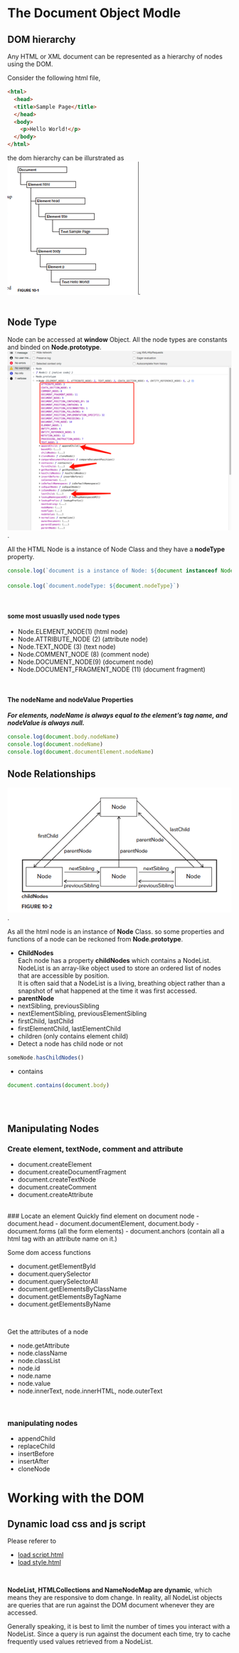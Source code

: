 # The Document Object Modle

## DOM hierarchy
Any HTML or XML document can be
represented as a hierarchy of nodes using the
DOM. <br>

Consider the following html file, 
```html
<html>
  <head>
  <title>Sample Page</title>
  </head>
  <body>
    <p>Hello World!</p>
  </body>
</html>
```
the dom hierarchy can be illurstrated as
![DOM hierachy](./includes/01.figure_dom_hierarchy.png).<br><br>


## Node Type
Node can be accessed at **window** Object. All the node types are constants and binded on **Node.prototype**.
<br>
![DOM hierachy](./includes/02.Node.prototype.png).

All the HTML Node is a instance of Node Class and they have a **nodeType** property.

```javascript
console.log(`document is a instance of Node: ${document instanceof Node}`)

console.log(`document.nodeType: ${document.nodeType}`)
```
<br>

#### some most usuaslly used node types
- Node.ELEMENT_NODE(1) (html node)
- Node.ATTRIBUTE_NODE (2) (attribute node)
- Node.TEXT_NODE (3)  (text node)
- Node.COMMENT_NODE (8) (comment node)
- Node.DOCUMENT_NODE(9) (document node)
- Node.DOCUMENT_FRAGMENT_NODE (11) (document fragment)
<br>

#### The nodeName and nodeValue Properties
***For elements, nodeName is always equal to the element’s tag name, and nodeValue is always null.***

```javascript
console.log(document.body.nodeName)
console.log(document.nodeName)
console.log(document.documentElement.nodeName)
```


## Node Relationships

![DOM hierachy](./includes/03.node_relationships.png).<br>

As all the html node is an instance of **Node** Class. so some properties and functions of a node can be reckoned from **Node.prototype**. <br>

- **ChildNodes**
<br>Each node has a property **childNodes** which contains a NodeList. NodeList is an array-like object used to store an ordered list of nodes that are accessible by position.<br>
It is often said that a NodeList is a living, breathing object rather than a snapshot of what happened at
the time it was first accessed.<br>
- **parentNode**
- nextSibling, previousSibling
- nextElementSibling, previousElementSibling
- firstChild, lastChild
- firstElementChild, lastElementChild
- children (only contains element child)
- Detect a node has child node or not
```javascript
someNode.hasChildNodes()
```
- contains
```javascript
document.contains(document.body)
```
<br><br>

## Manipulating Nodes
### Create element, textNode, comment and attribute
- document.createElement
- document.createDocumentFragment
- document.createTextNode
- document.createComment
- document.createAttribute

<br>
### Locate an element
Quickly find element on document node
- document.head
- document.documentElement, document.body
- document.forms (all the form elements)
- document.anchors (contain all a html tag with an attribute name on it.)
<br>

Some dom access functions
- document.getElementById
- document.querySelector
- document.querySelectorAll
- document.getElementsByClassName
- document.getElementsByTagName
- document.getElementsByName
<br>

Get the attributes of a node
- node.getAttribute
- node.className
- node.classList
- node.id
- node.name
- node.value
- node.innerText, node.innerHTML, node.outerText
<br>

### manipulating nodes
- appendChild
- replaceChild
- insertBefore
- insertAfter
- cloneNode


# Working with the DOM

## Dynamic load css and js script
Please referer to 
- <a href="./05.01.load script.html">load script.html</a>
- <a href="./05.02.load style.html">load style.html</a>
<br>

**NodeList, HTMLCollections and NameNodeMap are dynamic**, which means they are responsive to dom change. In reality, all NodeList objects are queries that
are run against the DOM document whenever they are accessed. <br>

Generally speaking, it is best to limit the number of times you interact with a NodeList. Since a query
is run against the document each time, try to cache frequently used values retrieved from a NodeList.

